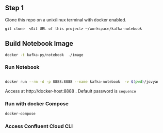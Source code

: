 ## Step 1 

Clone this repo on a unix/linux terminal with docker enabled.

```
git clone  <Git URL of this project> ~/workspace/kafka-notebook
```


## Build Notebook Image

```bash
docker -t kafka-py/notebook  ./image  
```

### Run Notebook 

```bash

docker run --rm -d -p 8888:8888 --name kafka-notebook  -v $(pwd)/jovyan:/home/jovyan kafka-py/notebook start-notebook.sh  --NotebookApp.password='sha1:0b693d4b0248:a06da93936310eee98e56a09ac40cd05f496c411' --NotebookApp.allow_origin='*'

```
Access at  http://docker-host:8888   . Default password is `sequence`


### Run with docker Compose

```bash
docker-compose
```

### Access Confluent Cloud CLI
